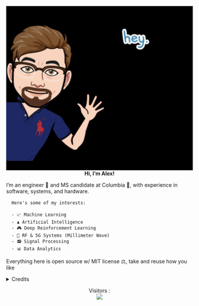 <img src="https://github.com/athornton1618/athornton1618/blob/main/hello.jpg?raw=true" align="left" alt="Hello!">
<p align="right">
  <p align="center"><strong>Hi, I’m Alex!</strong></p>
  <p align="left">
      I’m an engineer 🚀 and MS candidate at Columbia 👑, with experience in software, systems, and hardware.
      
      Here's some of my interests:

      - 📈 Machine Learning 
      - ♟️ Artificial Intelligence
      - 🎮 Deep Reinforcement Learning
      - 📡 RF & 5G Systems (Millimeter Wave)
      - 📻 Signal Processing 
      - 📊 Data Analytics 
  </p>
  <p align="left">
      Everything here is open source w/ MIT license ⚖️, take and reuse how you like
  
  </p>
</p>

<details>
  <summary>Credits</summary>
  <ul>
    <li>Layout ideas <s>stolen</s> borrowed from <a href="https://github.com/speculative"> Speculative</a>, a friend from Columbia, and <a href=https://github.com/Wandrys-dev>     Wandrys-dev</a>.</li>
</details>
  
<p align="center"> 
  Visitors :<br>
  <img src="https://profile-counter.glitch.me/athornton1618/count.svg" />
</p>
